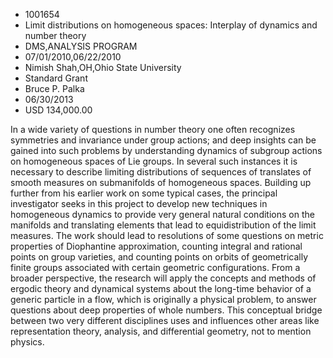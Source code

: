 
* 1001654
* Limit distributions on homogeneous spaces: Interplay of dynamics and number theory
* DMS,ANALYSIS PROGRAM
* 07/01/2010,06/22/2010
* Nimish Shah,OH,Ohio State University
* Standard Grant
* Bruce P. Palka
* 06/30/2013
* USD 134,000.00

In a wide variety of questions in number theory one often recognizes symmetries
and invariance under group actions; and deep insights can be gained into such
problems by understanding dynamics of subgroup actions on homogeneous spaces of
Lie groups. In several such instances it is necessary to describe limiting
distributions of sequences of translates of smooth measures on submanifolds of
homogeneous spaces. Building up further from his earlier work on some typical
cases, the principal investigator seeks in this project to develop new
techniques in homogeneous dynamics to provide very general natural conditions on
the manifolds and translating elements that lead to equidistribution of the
limit measures. The work should lead to resolutions of some questions on metric
properties of Diophantine approximation, counting integral and rational points
on group varieties, and counting points on orbits of geometrically finite groups
associated with certain geometric configurations. From a broader perspective,
the research will apply the concepts and methods of ergodic theory and dynamical
systems about the long-time behavior of a generic particle in a flow, which is
originally a physical problem, to answer questions about deep properties of
whole numbers. This conceptual bridge between two very different disciplines
uses and influences other areas like representation theory, analysis, and
differential geometry, not to mention physics.
